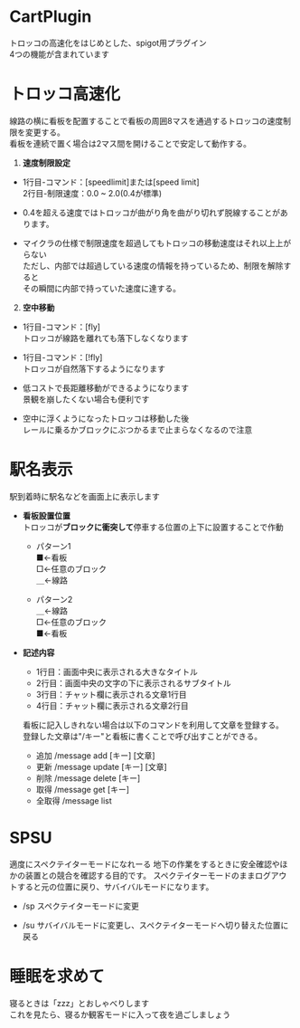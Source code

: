 # CartPlugin
トロッコの高速化をはじめとした、spigot用プラグイン  
4つの機能が含まれています

# トロッコ高速化

線路の横に看板を配置することで看板の周囲8マスを通過するトロッコの速度制限を変更する。  
看板を連続で置く場合は2マス間を開けることで安定して動作する。

1. **速度制限設定**  
  - 1行目-コマンド：[speedlimit]または[speed limit]  
    2行目-制限速度：0.0 ~ 2.0(0.4が標準)  
  
  - 0.4を超える速度ではトロッコが曲がり角を曲がり切れず脱線することがあります。  
  
  - マイクラの仕様で制限速度を超過してもトロッコの移動速度はそれ以上上がらない  
  ただし、内部では超過している速度の情報を持っているため、制限を解除すると  
  その瞬間に内部で持っていた速度に達する。  
  
2. **空中移動**  
  - 1行目-コマンド：[fly]  
  トロッコが線路を離れても落下しなくなります  
  
  - 1行目-コマンド：[!fly]  
  トロッコが自然落下するようになります  
  
  - 低コストで長距離移動ができるようになります  
  景観を崩したくない場合も便利です
  
  - 空中に浮くようになったトロッコは移動した後  
  レールに乗るかブロックにぶつかるまで止まらなくなるので注意
  
# 駅名表示

駅到着時に駅名などを画面上に表示します

- **看板設置位置**  
トロッコが**ブロックに衝突して**停車する位置の上下に設置することで作動

  - パターン1  
■←看板  
□←任意のブロック  
＿←線路

  - パターン2  
＿←線路  
□←任意のブロック  
■←看板  

- **記述内容**  

  - 1行目：画面中央に表示される大きなタイトル  
  - 2行目：画面中央の文字の下に表示されるサブタイトル  
  - 3行目：チャット欄に表示される文章1行目  
  - 4行目：チャット欄に表示される文章2行目  
  
  看板に記入しきれない場合は以下のコマンドを利用して文章を登録する。  
  登録した文章は"/キー"と看板に書くことで呼び出すことができる。  
  - 追加 /message add [キー] [文章]  
  - 更新 /message update [キー] [文章]  
  - 削除 /message delete [キー]  
  - 取得 /message get [キー]  
  - 全取得 /message list  

# SPSU

適度にスペクテイターモードになれーる
地下の作業をするときに安全確認やほかの装置との競合を確認する目的です。
スペクテイターモードのままログアウトすると元の位置に戻り、サバイバルモードになります。

- /sp スペクテイターモードに変更

- /su サバイバルモードに変更し、スペクテイターモードへ切り替えた位置に戻る

# 睡眠を求めて

寝るときは「zzz」とおしゃべりします  
これを見たら、寝るか観客モードに入って夜を過ごしましょう
